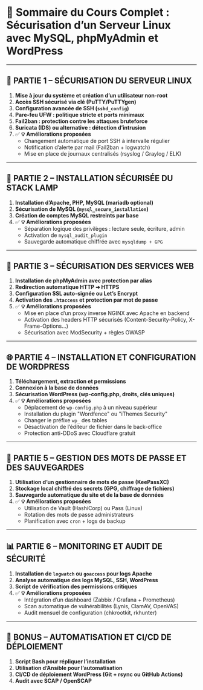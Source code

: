 # 📘 **Sommaire du Cours Complet : Sécurisation d’un Serveur Linux avec MySQL, phpMyAdmin et WordPress**

---

## 🔐 PARTIE 1 – SÉCURISATION DU SERVEUR LINUX

1. **Mise à jour du système et création d’un utilisateur non-root**
2. **Accès SSH sécurisé via clé (PuTTY/PuTTYgen)**
3. **Configuration avancée de SSH (`sshd_config`)**
4. **Pare-feu UFW : politique stricte et ports minimaux**
5. **Fail2ban : protection contre les attaques bruteforce**
6. **Suricata (IDS) ou alternative : détection d’intrusion**
7. ✅ **💡 Améliorations proposées**
   - Changement automatique de port SSH à intervalle régulier
   - Notification d’alerte par mail (Fail2ban + logwatch)
   - Mise en place de journaux centralisés (rsyslog / Graylog / ELK)

---

## 🧱 PARTIE 2 – INSTALLATION SÉCURISÉE DU STACK LAMP

1. **Installation d’Apache, PHP, MySQL (mariadb optional)**
2. **Sécurisation de MySQL (`mysql_secure_installation`)**
3. **Création de comptes MySQL restreints par base**
4. ✅ **💡 Améliorations proposées**
   - Séparation logique des privilèges : lecture seule, écriture, admin
   - Activation de `mysql_audit_plugin`
   - Sauvegarde automatique chiffrée avec `mysqldump + GPG`

---

## 🔐 PARTIE 3 – SÉCURISATION DES SERVICES WEB

1. **Installation de phpMyAdmin avec protection par alias**
2. **Redirection automatique HTTP ➜ HTTPS**
3. **Configuration SSL auto-signée ou Let’s Encrypt**
4. **Activation des `.htaccess` et protection par mot de passe**
5. ✅ **💡 Améliorations proposées**
   - Mise en place d’un proxy inverse NGINX avec Apache en backend
   - Activation des headers HTTP sécurisés (Content-Security-Policy, X-Frame-Options…)
   - Sécurisation avec ModSecurity + règles OWASP

---

## 🌐 PARTIE 4 – INSTALLATION ET CONFIGURATION DE WORDPRESS

1. **Téléchargement, extraction et permissions**
2. **Connexion à la base de données**
3. **Sécurisation WordPress (wp-config.php, droits, clés uniques)**
4. ✅ **💡 Améliorations proposées**
   - Déplacement de `wp-config.php` à un niveau supérieur
   - Installation du plugin "Wordfence" ou "iThemes Security"
   - Changer le préfixe `wp_` des tables
   - Désactivation de l’éditeur de fichier dans le back-office
   - Protection anti-DDoS avec Cloudflare gratuit

---

## 🔑 PARTIE 5 – GESTION DES MOTS DE PASSE ET DES SAUVEGARDES

1. **Utilisation d’un gestionnaire de mots de passe (KeePassXC)**
2. **Stockage local chiffré des secrets (GPG, chiffrage de fichiers)**
3. **Sauvegarde automatique du site et de la base de données**
4. ✅ **💡 Améliorations proposées**
   - Utilisation de Vault (HashiCorp) ou Pass (Linux)
   - Rotation des mots de passe administrateurs
   - Planification avec `cron` + logs de backup

---

## 📊 PARTIE 6 – MONITORING ET AUDIT DE SÉCURITÉ

1. **Installation de `logwatch` ou `goaccess` pour logs Apache**
2. **Analyse automatique des logs MySQL, SSH, WordPress**
3. **Script de vérification des permissions critiques**
4. ✅ **💡 Améliorations proposées**
   - Intégration d’un dashboard (Zabbix / Grafana + Prometheus)
   - Scan automatique de vulnérabilités (Lynis, ClamAV, OpenVAS)
   - Audit mensuel de configuration (chkrootkit, rkhunter)

---

## 🔁 BONUS – AUTOMATISATION ET CI/CD DE DÉPLOIEMENT

1. **Script Bash pour répliquer l’installation**
2. **Utilisation d’Ansible pour l’automatisation**
3. **CI/CD de déploiement WordPress (Git + rsync ou GitHub Actions)**
4. **Audit avec SCAP / OpenSCAP**
